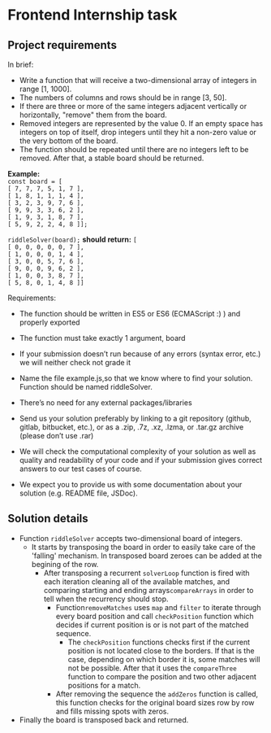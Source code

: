 # Frontend Internship task

## Project requirements
In brief:
* Write a function that will receive a two-dimensional array of integers in range
[1, 1000].
* The numbers of columns and rows should be in range [3, 50].
* If there are three or more of the same integers adjacent vertically or
horizontally, "remove" them from the board.
* Removed integers are represented by the value 0. If an empty space has
integers on top of itself, drop integers until they hit a non-zero value or the
very bottom of the board.
* The function should be repeated until there are no integers left to be removed.
After that, a stable board should be returned.

**Example:**  
`const board = [`  
`[ 7, 7, 7, 5, 1, 7 ],`  
`[ 1, 8, 1, 1, 1, 4 ],`  
`[ 3, 2, 3, 9, 7, 6 ],`  
`[ 9, 9, 3, 3, 6, 2 ],`  
`[ 1, 9, 3, 1, 8, 7 ],`  
`[ 5, 9, 2, 2, 4, 8 ]];`  

`riddleSolver(board);`
**should return:**
`[`  
`[ 0, 0, 0, 0, 0, 7 ],`  
`[ 1, 0, 0, 0, 1, 4 ],`  
`[ 3, 0, 0, 5, 7, 6 ],`  
`[ 9, 0, 0, 9, 6, 2 ],`  
`[ 1, 0, 0, 3, 8, 7 ],`  
`[ 5, 8, 0, 1, 4, 8 ]]`

Requirements:
* The function should be written in ES5 or ES6 (ECMAScript :) ) and properly
exported
* The function must take exactly 1 argument, board
* If your submission doesn’t run because of any errors (syntax error, etc.) we
will neither check not grade it

* Name the file example.js,so that we know where to find your solution.
Function should be named riddleSolver.
* There’s no need for any external packages/libraries
* Send us your solution preferably by linking to a git repository (github, gitlab,
bitbucket, etc.), or as a .zip, .7z, .xz, .lzma, or .tar.gz archive (please don’t use
.rar)
* We will check the computational complexity of your solution as well as quality
and readability of your code and if your submission gives correct answers to
our test cases of course.
* We expect you to provide us with some documentation about your solution
(e.g. README file, JSDoc).

## Solution details

* Function `riddleSolver` accepts two-dimensional board of integers. 
  * It starts by transposing the board in order to easily take care of the 'falling' mechanism. In transposed board zeroes can be added at the begining of the row.
    * After transposing a recurrent `solverLoop` function is fired with each iteration cleaning all of the available matches, and comparing starting and ending arrays`compareArrays` in order to tell when the recurrency should stop.
      * Function`removeMatches` uses `map` and `filter` to iterate through every board position and call `checkPosition` function which decides if current position is or is not part of the matched sequence.
        * The `checkPosition` functions checks first if the current position is not located close to the borders. If that is the case, depending on which border it is, some matches will not be possible. After that it uses the `compareThree` function to compare the position and two other adjacent positions for a match.
      * After removing the sequence the `addZeros` function is called, this function checks for the original board sizes row by row and fills missing spots with zeros.
 * Finally the board is transposed back and returned.
